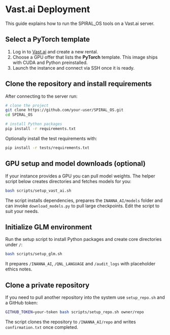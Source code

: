 # Vast.ai Deployment

This guide explains how to run the SPIRAL_OS tools on a Vast.ai server.

## Select a PyTorch template

1. Log in to [Vast.ai](https://vast.ai) and create a new rental.
2. Choose a GPU offer that lists the **PyTorch** template. This image ships with CUDA and Python preinstalled.
3. Launch the instance and connect via SSH once it is ready.

## Clone the repository and install requirements

After connecting to the server run:

```bash
# clone the project
git clone https://github.com/your-user/SPIRAL_OS.git
cd SPIRAL_OS

# install Python packages
pip install -r requirements.txt
```

Optionally install the test requirements with:

```bash
pip install -r tests/requirements.txt
```

## GPU setup and model downloads (optional)

If your instance provides a GPU you can pull model weights. The helper script
below creates directories and fetches models for you:

```bash
bash scripts/setup_vast_ai.sh
```

The script installs dependencies, prepares the `INANNA_AI/models` folder and can
invoke `download_models.py` to pull large checkpoints. Edit the script to suit
your needs.

## Initialize GLM environment

Run the setup script to install Python packages and create core directories under `/`:

```bash
bash scripts/setup_glm.sh
```

It prepares `/INANNA_AI`, `/QNL_LANGUAGE` and `/audit_logs` with placeholder ethics notes.

## Clone a private repository

If you need to pull another repository into the system use `setup_repo.sh` and a GitHub token:

```bash
GITHUB_TOKEN=your-token bash scripts/setup_repo.sh owner/repo
```

The script clones the repository to `/INANNA_AI/repo` and writes `confirmation.txt` once completed.
